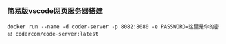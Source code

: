 ### 简易版vscode网页服务器搭建
```shell
docker run --name -d coder-server -p 8082:8080 -e PASSWORD=这里是你的密码 codercom/code-server:latest
```